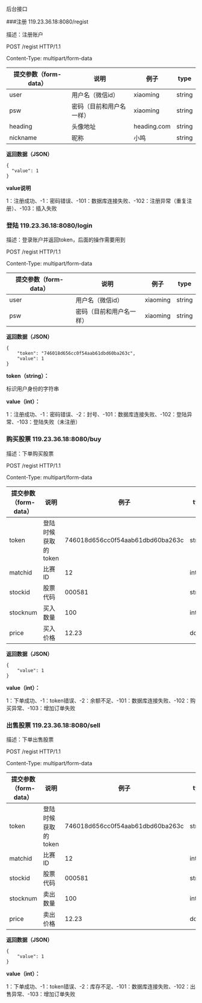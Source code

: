 后台接口

###注册 119.23.36.18:8080/regist

描述：注册账户

POST /regist HTTP/1.1

Content-Type: multipart/form-data

| 提交参数（form-data） | 说明                     | 例子        | type   |
| --------------------- | ------------------------ | ----------- | ------ |
| user                  | 用户名（微信id）         | xiaoming    | string |
| psw                   | 密码（目前和用户名一样） | xiaoming    | string |
| heading               | 头像地址                 | heading.com | string |
| nickname              | 昵称                     | 小鸣        | string |

**返回数据（JSON）**

```
{
  "value": 1
}
```

**value说明**

1：注册成功、-1：密码错误、-101：数据库连接失败、-102：注册异常（重复注册）、-103：插入失败





### 登陆 119.23.36.18:8080/login

描述：登录账户并返回token，后面的操作需要用到

POST /regist HTTP/1.1

Content-Type: multipart/form-data

| 提交参数（form-data） | 说明                     | 例子     | type   |
| --------------------- | ------------------------ | -------- | ------ |
| user                  | 用户名（微信id）         | xiaoming | string |
| psw                   | 密码（目前和用户名一样） | xiaoming | string |

**返回数据（JSON）**

```
{
    "token": "746018d656cc0f54aab61dbd60ba263c",
    "value": 1
}
```

**token（string）：**

标识用户身份的字符串

**value（int）：**

1：注册成功、-1：密码错误、-2：封号、-101：数据库连接失败、-102：登陆异常、-103：登陆失败（未注册）



### 购买股票 119.23.36.18:8080/buy

描述：下单购买股票

POST /regist HTTP/1.1

Content-Type: multipart/form-data

| 提交参数（form-data） | 说明                | 例子                             | type   |
| --------------------- | ------------------- | -------------------------------- | ------ |
| token                 | 登陆时候获取的token | 746018d656cc0f54aab61dbd60ba263c | string |
| matchid               | 比赛ID              | 12                               | int    |
| stockid               | 股票代码            | 000581                           | string |
| stocknum              | 买入数量            | 100                              | int    |
| price                 | 买入价格            | 12.23                            | double |

**返回数据（JSON）**

```
{
    "value": 1
}
```

**value（int）：**

1：下单成功、-1：token错误、-2：余额不足、-101：数据库连接失败、-102：购买异常、-103：增加订单失败



### 出售股票 119.23.36.18:8080/sell

描述：下单出售股票

POST /regist HTTP/1.1

Content-Type: multipart/form-data

| 提交参数（form-data） | 说明                | 例子                             | type   |
| --------------------- | ------------------- | -------------------------------- | ------ |
| token                 | 登陆时候获取的token | 746018d656cc0f54aab61dbd60ba263c | string |
| matchid               | 比赛ID              | 12                               | int    |
| stockid               | 股票代码            | 000581                           | string |
| stocknum              | 卖出数量            | 100                              | int    |
| price                 | 卖出价格            | 12.23                            | double |

**返回数据（JSON）**

```
{
    "value": 1
}
```

**value（int）：**

1：下单成功、-1：token错误、-2：库存不足、-101：数据库连接失败、-102：出售异常、-103：增加订单失败







